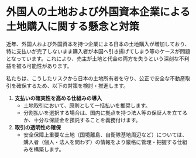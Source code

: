 # 外国人の土地および外国資本企業による土地購入に関する懸念と対策

近年、外国人および外国資本を持つ企業による日本の土地購入が増加しており、特に支払いが完了しないまま購入者が本国へ引き揚げてしまう等のケースが問題となっています。これにより、売主が土地と代金の両方を失うという深刻な不利益を被る可能性があります。

私たちは、こうしたリスクから日本の土地所有者を守り、公正で安全な不動産取引を確保するため、以下の対策を検討・推進します。

1.  **支払いの確実性を高める仕組みの導入**
    *   土地取引において、原則として一括払いを推奨します。
    *   分割払いを選択する場合は、国内に拠点を持つ法人等の保証人を立てるか、十分な保証金を預託することを義務付けます。
2.  **取引の透明性の確保**
    *   安全保障上重要な土地（国境離島、自衛隊基地周辺など）については、購入者（個人・法人を問わず）の情報をより厳格に管理・把握する仕組みを構築します。